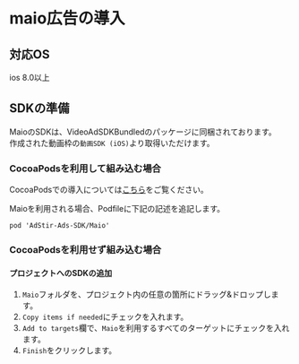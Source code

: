# maio広告の導入

## 対応OS

ios 8.0以上

## SDKの準備

MaioのSDKは、VideoAdSDKBundledのパッケージに同梱されております。  
作成された動画枠の`動画SDK (iOS)`より取得いただけます。

### CocoaPodsを利用して組み込む場合

CocoaPodsでの導入については[こちら](../init/cocoapods.md)をご覧ください。

Maioを利用される場合、Podfileに下記の記述を追記します。  

```
pod 'AdStir-Ads-SDK/Maio'
```

### CocoaPodsを利用せず組み込む場合

#### プロジェクトへのSDKの追加

1. `Maio`フォルダを、プロジェクト内の任意の箇所にドラッグ&ドロップします。
1. `Copy items if needed`にチェックを入れます。
1. `Add to targets`欄で、`Maio`を利用するすべてのターゲットにチェックを入れます。
1. `Finish`をクリックします。